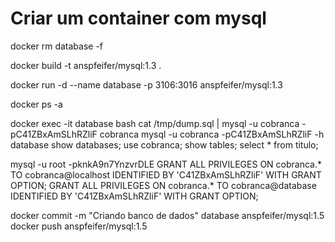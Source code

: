 # Criar um container com mysql

docker rm database -f

docker build -t anspfeifer/mysql:1.3 .

docker run -d --name database -p 3106:3016 anspfeifer/mysql:1.3

docker ps -a

docker exec -it database bash
cat /tmp/dump.sql | mysql -u cobranca -pC41ZBxAmSLhRZliF cobranca
mysql -u cobranca -pC41ZBxAmSLhRZliF -h database
show databases;
use cobranca;
show tables;
select * from titulo;

mysql -u root -pknkA9n7YnzvrDLE
GRANT ALL PRIVILEGES ON cobranca.* TO cobranca@localhost IDENTIFIED BY 'C41ZBxAmSLhRZliF' WITH GRANT OPTION;
GRANT ALL PRIVILEGES ON cobranca.* TO cobranca@database IDENTIFIED BY 'C41ZBxAmSLhRZliF' WITH GRANT OPTION;

docker commit -m "Criando banco de dados" database anspfeifer/mysql:1.5
docker push anspfeifer/mysql:1.5
